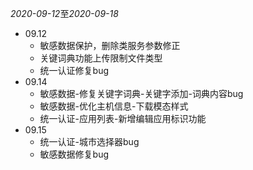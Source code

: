 *2020-09-12*至*2020-09-18*

* 09.12
  + 敏感数据保护，删除类服务参数修正
  + 关键词典功能上传限制文件类型
  + 统一认证修复bug
* 09.14
  + 敏感数据-修复关键字词典-关键字添加-词典内容bug
  + 敏感数据-优化主机信息-下载模态样式
  + 统一认证-应用列表-新增编辑应用标识功能  
* 09.15
  + 统一认证-城市选择器bug
  + 敏感数据修复bug

